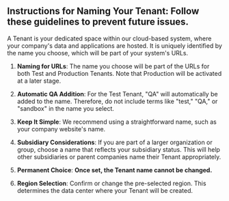 ## Instructions for Naming Your Tenant: Follow these guidelines to prevent future issues.

A Tenant is your dedicated space within our cloud-based system, where your company's data and applications are hosted. It is uniquely identified by the name you choose, which will be part of your system's URLs.

1. **Naming for URLs**: The name you choose will be part of the URLs for both Test and Production Tenants. Note that Production will be activated at a later stage.

2. **Automatic QA Addition**: For the Test Tenant, "QA" will automatically be added to the name. Therefore, do not include terms like "test," "QA," or "sandbox" in the name you select.

3. **Keep It Simple**: We recommend using a straightforward name, such as your company website's name.

4. **Subsidiary Considerations**: If you are part of a larger organization or group, choose a name that reflects your subsidiary status. This will help other subsidiaries or parent companies name their Tenant appropriately.

5. **Permanent Choice**: **Once set, the Tenant name cannot be changed.**

6. **Region Selection**: Confirm or change the pre-selected region. This determines the data center where your Tenant will be created.
